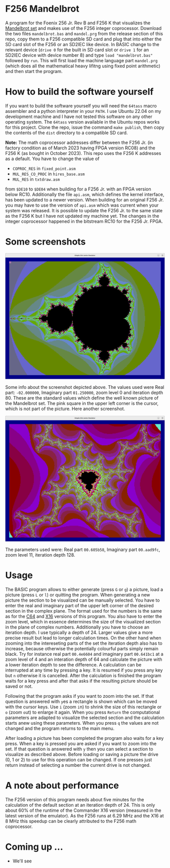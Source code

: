 # F256 Mandelbrot
A program for the Foenix 256 Jr. Rev B and F256 K that visualizes the [Mandelbrot set](https://en.wikipedia.org/wiki/Mandelbrot_set) 
and makes use of the F256 integer coprocessor. Download the two files `mandelbrot.bas` and `mandel.prg` from the release 
section of this repo, copy them to a F256 compatible SD card and plug that into either the SD card slot of the F256 or an SD2IEC 
like device. In BASIC change to the relevant device (`drive 0` for the built in SD card slot or `drive 1` for an SD2IEC device 
with device number 8) and type `load "mandelbrot.bas"` followed by `run`. This will first load the machine language part `mandel.prg`
(which does all the mathematical heavy lifitng using fixed point arithmetic) and then start the program.

# How to build the software yourself
If you want to build the software yourself you will need the `64tass` macro assembler and a python interpreter in your `PATH`. 
I use Ubuntu 22.04 on my development machine and I have not tested this software on any other operating system. The `64tass` 
version available in the Ubuntu repos works for this project. Clone the repo, issue the command `make publish`, then copy the 
contents of the `dist` directory to a compatible SD card.

**Note:** The math coprocessor addresses differ between the F256 Jr. (in factory condition as of March 2023 having FPGA version RC08) 
and the F256 K (as bought in October 2023). This repo uses the F256 K addresses as a default. You have to 
change the value of 

- `COPROC_RES` in `fixed_point.asm`
- `MUL_RES_CO_PROC` in `hires_base.asm`
- `MUL_RES` in `txtdraw.asm`

from `$DE10` to `$DE04` when building for a F256 Jr. with an FPGA version below RC10. Additionally the file `api.asm`, 
which defines the kernel interface, has been updated to a newer version. When building for an original F256 Jr. you may 
have to use the version of `api.asm` which was current when your system was released. It is possible to update
the F256 Jr. to the same state as the F256 K but I have not updated my machine yet. The changes in the integer
coprocessor happened in the bitstream RC10 for the F256 Jr. FPGA.

# Some screenshots

![](/mandelbrot.png?raw=true "Example picture at iteration depth 80")

Some info about the screenshot depicted above. The values used were Real part: `-02.000000`, Imaginary part `01.250000`, 
zoom level 0 and iteration depth 80. These are the standard values which define the well known picture of the Mandelbrot set. The 
pink square in the upper left corner is the cursor, which is not part of the picture. Here another screenshot. 

![](/thunderstorm.png?raw=true "Example picture at iteration depth 128")

The parameters used were: Real part `00.605b58`, Imaginary part `00.aad9fc`, zoom level 11, iteration depth 128.

# Usage

The BASIC program allows to either generate (press `G` or `g`) a picture, load a picture (press `L` or `l`) or quitting the program. When 
generating a new picture the section to be visualized can be manually selected. You have to enter the real and imaginary part of the upper 
left corner of the desired section in the complex plane. The format used for the numbers is the same as for the 
[C64](https://github.com/rmsk2/c64_mandelbrot) and [X16](https://github.com/rmsk2/X16_mandelbrot) versions of this program. You also have 
to enter the zoom level, which in essence determines the size of the visualized section in the plane of complex numbers. Additionally you have 
to choose an iteration depth. I use typically a depth of 24. Larger values give a more precise result but lead to longer calculation times. 
On the other hand when zooming into the intereseting parts of the set the iteration depth also has to increase, because otherwise the 
potentially colourful parts simply remain black. Try for instance real part `00.4e6604` and imaginary part `00.641bc1` at a zoom level of 4 
and an interation depth of 64 and calculate the picture with a lower iteration depth to see the difference. A calculation can be interrupted
at any time by pressing a key. It is resumed if you press any key but `n` otherwise it is cancelled. After the calculation is finished 
the program waits for a key press and after that asks if the resulting picture should be saved or not. 
 
Following that the program asks if you want to zoom into the set. If that question is answered with `y`es a rectangle is shown which can be moved
with the cursor keys. Use `i` (zoom `i`n) to shrink the size of this rectangle or `o` (zoom `o`ut) to enlarge it again. When you press `Return` 
the computational parameters are adapted to visualize the selected section and the calculation starts anew using these parameters. When you 
press `q` the values are not changed and the program returns to the main menu.

After loading a picture has been completed the program also waits for a key press. When a key is pressed you are asked if you want 
to zoom into the set. If that question is answered with `y` then you can select a section to visualize as described above. Before loading
or saving a picture the drive (0, 1 or 2) to use for this operation can be changed. If one presses just return instead of selecting a 
number the current drive is not changed.

# A note about performance

The F256 version of this program needs about five minutes for the calculation of the default section at an iteration depth of 24. 
This is only about 60% of the runtime of the Commander X16 version (measured in the latest version of the emulator). As the F256 runs 
at 6.29 MHz and the X16 at 8 MHz this speedup can be clearly attributed to the F256 math coprocessor.

# Coming up ...

- We'll see
